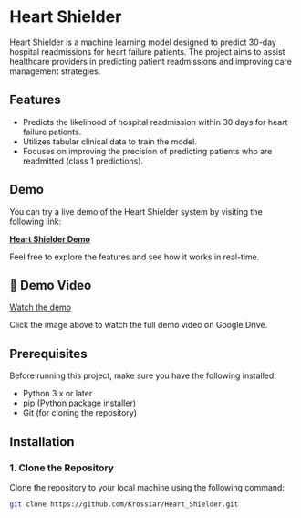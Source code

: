 # Heart Shielder

Heart Shielder is a machine learning model designed to predict 30-day hospital readmissions for heart failure patients. The project aims to assist healthcare providers in predicting patient readmissions and improving care management strategies.

## Features

- Predicts the likelihood of hospital readmission within 30 days for heart failure patients.
- Utilizes tabular clinical data to train the model.
- Focuses on improving the precision of predicting patients who are readmitted (class 1 predictions).

## Demo

You can try a live demo of the Heart Shielder system by visiting the following link:

[**Heart Shielder Demo**](https://heart-frontend-h8y7.onrender.com/)

Feel free to explore the features and see how it works in real-time.

## 🎥 Demo Video

[Watch the demo](https://drive.google.com/file/d/13mNDdl7ITy10EyO5FeuRNtXGqb4avEYR/view?usp=sharing)

Click the image above to watch the full demo video on Google Drive.


## Prerequisites

Before running this project, make sure you have the following installed:

- Python 3.x or later
- pip (Python package installer)
- Git (for cloning the repository)

## Installation

### 1. Clone the Repository

Clone the repository to your local machine using the following command:

```bash
git clone https://github.com/Krossiar/Heart_Shielder.git
